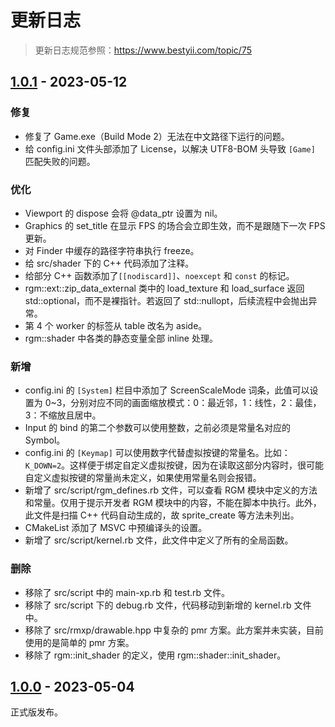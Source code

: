 # 更新日志
> 更新日志规范参照：https://www.bestyii.com/topic/75

## [1.0.1] - 2023-05-12
### 修复
- 修复了 Game.exe（Build Mode 2）无法在中文路径下运行的问题。
- 给 config.ini 文件头部添加了 License，以解决 UTF8-BOM 头导致 `[Game]` 匹配失败的问题。
### 优化
- Viewport 的 dispose 会将 @data_ptr 设置为 nil。
- Graphics 的 set_title 在显示 FPS 的场合会立即生效，而不是跟随下一次 FPS 更新。
- 对 Finder 中缓存的路径字符串执行 freeze。
- 给 src/shader 下的 C++ 代码添加了注释。
- 给部分 C++ 函数添加了`[[nodiscard]]`、`noexcept` 和 `const` 的标记。
- rgm::ext::zip_data_external 类中的 load_texture 和 load_surface 返回 std::optional，而不是裸指针。若返回了 std::nullopt，后续流程中会抛出异常。
- 第 4 个 worker 的标签从 table 改名为 aside。
- rgm::shader 中各类的静态变量全部 inline 处理。
### 新增
- config.ini 的 `[System]` 栏目中添加了 ScreenScaleMode 词条，此值可以设置为 0~3，分别对应不同的画面缩放模式：0：最近邻，1：线性，2：最佳，3：不缩放且居中。
- Input 的 bind 的第二个参数可以使用整数，之前必须是常量名对应的 Symbol。
- config.ini 的 `[Keymap]` 可以使用数字代替虚拟按键的常量名。比如：`K_DOWN=2`。这样便于绑定自定义虚拟按键，因为在读取这部分内容时，很可能自定义虚拟按键的常量尚未定义，如果使用常量名则会报错。
- 新增了 src/script/rgm_defines.rb 文件，可以查看 RGM 模块中定义的方法和常量。仅用于提示开发者 RGM 模块中的内容，不能在脚本中执行。此外，此文件是扫描 C++ 代码自动生成的，故 sprite_create 等方法未列出。
- CMakeList 添加了 MSVC 中预编译头的设置。
- 新增了 src/script/kernel.rb 文件，此文件中定义了所有的全局函数。
### 删除
- 移除了 src/script 中的 main-xp.rb 和 test.rb 文件。
- 移除了 src/script 下的 debug.rb 文件，代码移动到新增的 kernel.rb 文件中。
- 移除了 src/rmxp/drawable.hpp 中复杂的 pmr 方案。此方案并未实装，目前使用的是简单的 pmr 方案。
- 移除了 rgm::init_shader 的定义，使用 rgm::shader::init_shader。

## [1.0.0] - 2023-05-04
正式版发布。

[1.0.0]: https://github.com/gxm11/RGModern/releases/tag/v1.0.0
[1.0.1]: https://github.com/gxm11/rgmodern/compare/v1.0.1...v1.0.0